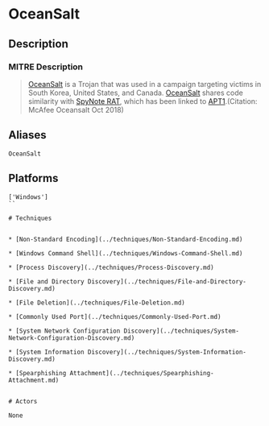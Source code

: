 
# OceanSalt

## Description

### MITRE Description

> [OceanSalt](https://attack.mitre.org/software/S0346) is a Trojan that was used in a campaign targeting victims in South Korea, United States, and Canada. [OceanSalt](https://attack.mitre.org/software/S0346) shares code similarity with [SpyNote RAT](https://attack.mitre.org/software/S0305), which has been linked to [APT1](https://attack.mitre.org/groups/G0006).(Citation: McAfee Oceansalt Oct 2018)

## Aliases

```
OceanSalt
```

## Platforms

```
['Windows']
``

# Techniques


* [Non-Standard Encoding](../techniques/Non-Standard-Encoding.md)

* [Windows Command Shell](../techniques/Windows-Command-Shell.md)
    
* [Process Discovery](../techniques/Process-Discovery.md)
    
* [File and Directory Discovery](../techniques/File-and-Directory-Discovery.md)
    
* [File Deletion](../techniques/File-Deletion.md)
    
* [Commonly Used Port](../techniques/Commonly-Used-Port.md)
    
* [System Network Configuration Discovery](../techniques/System-Network-Configuration-Discovery.md)
    
* [System Information Discovery](../techniques/System-Information-Discovery.md)
    
* [Spearphishing Attachment](../techniques/Spearphishing-Attachment.md)
    

# Actors

None

